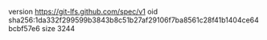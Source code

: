 version https://git-lfs.github.com/spec/v1
oid sha256:1da332f299599b3843b8c51b27af29106f7ba8561c28f41b1404ce64bcbf57e6
size 3244
